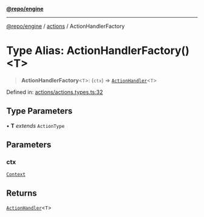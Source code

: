 [**@repo/engine**](../../README.md)

---

[@repo/engine](../../modules.md) / [actions](../README.md) / ActionHandlerFactory

# Type Alias: ActionHandlerFactory()\<T\>

> **ActionHandlerFactory**\<`T`\>: (`ctx`) => [`ActionHandler`](ActionHandler.md)\<`T`\>

Defined in: [actions/actions.types.ts:32](https://github.com/alexqguo/drinking-board-game-v3/blob/56df34968617deee505d881352afe56efb53b2a4/packages/engine/src/actions/actions.types.ts#L32)

## Type Parameters

• **T** _extends_ `ActionType`

## Parameters

### ctx

[`Context`](../../context/classes/Context.md)

## Returns

[`ActionHandler`](ActionHandler.md)\<`T`\>
